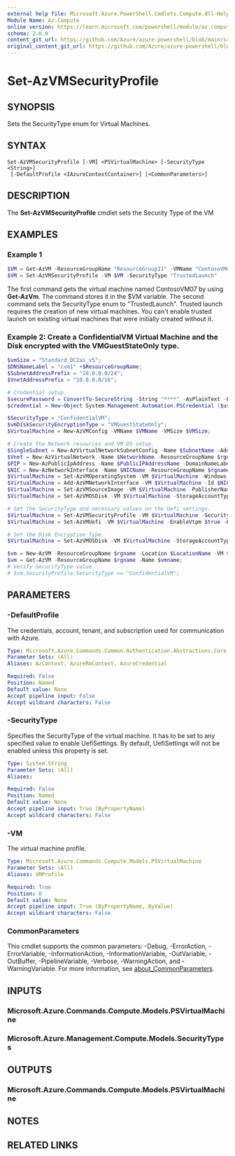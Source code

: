 ```yaml
---
external help file: Microsoft.Azure.PowerShell.Cmdlets.Compute.dll-Help.xml
Module Name: Az.Compute
online version: https://learn.microsoft.com/powershell/module/az.compute/set-azvmsecurityprofile
schema: 2.0.0
content_git_url: https://github.com/Azure/azure-powershell/blob/main/src/Compute/Compute/help/Set-AzVMSecurityProfile.md
original_content_git_url: https://github.com/Azure/azure-powershell/blob/main/src/Compute/Compute/help/Set-AzVMSecurityProfile.md
---
```


# Set-AzVMSecurityProfile

## SYNOPSIS
Sets the SecurityType enum for Virtual Machines.

## SYNTAX

```
Set-AzVMSecurityProfile [-VM] <PSVirtualMachine> [-SecurityType <String>]
 [-DefaultProfile <IAzureContextContainer>] [<CommonParameters>]
```

## DESCRIPTION
The **Set-AzVMSecurityProfile** cmdlet sets the Security Type of the VM

## EXAMPLES

### Example 1
```powershell
$VM = Get-AzVM -ResourceGroupName "ResourceGroup11" -VMName "ContosoVM07"
$VM = Set-AzVMSecurityProfile -VM $VM -SecurityType "TrustedLaunch"
```

The first command gets the virtual machine named ContosoVM07 by using **Get-AzVm**.
The command stores it in the $VM variable.
The second command sets the SecurityType enum to "TrustedLaunch". Trusted launch requires the creation of new virtual machines. You can't enable trusted launch on existing virtual machines that were initially created without it.

### Example 2: Create a ConfidentialVM Virtual Machine and the Disk encrypted with the VMGuestStateOnly type.
```powershell
$vmSize = "Standard_DC2as_v5";         
$DNSNameLabel = "cvm1" +$ResourceGroupName; 
$SubnetAddressPrefix = "10.0.0.0/24";
$VnetAddressPrefix = "10.0.0.0/16";

# Credential setup.
$securePassword = ConvertTo-SecureString -String "****" -AsPlainText -Force;
$credential = New-Object System.Management.Automation.PSCredential ($user, $securePassword);

$SecurityType = "ConfidentialVM";
$vmDiskSecurityEncryptionType = "VMGuestStateOnly";
$VirtualMachine = New-AzVMConfig -VMName $VMName -VMSize $VMSize;

# Create the Network resources and VM OS setup.
$SingleSubnet = New-AzVirtualNetworkSubnetConfig -Name $SubnetName -AddressPrefix $SubnetAddressPrefix;
$Vnet = New-AzVirtualNetwork -Name $NetworkName -ResourceGroupName $rgname -Location $LocationName -AddressPrefix $VnetAddressPrefix -Subnet $SingleSubnet;
$PIP = New-AzPublicIpAddress -Name $PublicIPAddressName -DomainNameLabel $DNSNameLabel -ResourceGroupName $rgname -Location $LocationName -AllocationMethod Dynamic;
$NIC = New-AzNetworkInterface -Name $NICName -ResourceGroupName $rgname -Location $LocationName -SubnetId $Vnet.Subnets[0].Id -PublicIpAddressId $PIP.Id;
$VirtualMachine = Set-AzVMOperatingSystem -VM $VirtualMachine -Windows -ComputerName $ComputerName -Credential $Credential -ProvisionVMAgent -EnableAutoUpdate;
$VirtualMachine = Add-AzVMNetworkInterface -VM $VirtualMachine -Id $NIC.Id;
$VirtualMachine = Set-AzVMSourceImage -VM $VirtualMachine -PublisherName 'MicrosoftWindowsServer' -Offer 'windowsserver' -Skus '2022-datacenter-smalldisk-g2' -Version 'latest';
$VirtualMachine = Set-AzVMOSDisk -VM $VirtualMachine -StorageAccountType "StandardSSD_LRS" -CreateOption "FromImage";

# Set the SecurityType and necessary values on the Uefi settings. 
$VirtualMachine = Set-AzVMSecurityProfile -VM $VirtualMachine -SecurityType $SecurityType;
$VirtualMachine = Set-AzVMUefi -VM $VirtualMachine -EnableVtpm $true -EnableSecureBoot $true;

# Set the Disk Encryption Type. 
$VirtualMachine = Set-AzVMOSDisk -VM $VirtualMachine -StorageAccountType "StandardSSD_LRS" -CreateOption "FromImage" -SecurityEncryptionType $vmDiskSEcurityEncryptionType;

$vm = New-AzVM -ResourceGroupName $rgname -Location $LocationName -VM $VirtualMachine;
$vm = Get-AzVM -ResourceGroupName $rgname -Name $vmname;
# Verify SecurityType value.
# $vm.SecurityProfile.SecurityType == "ConfidentialVM";
```

## PARAMETERS

### -DefaultProfile
The credentials, account, tenant, and subscription used for communication with Azure.

```yaml
Type: Microsoft.Azure.Commands.Common.Authentication.Abstractions.Core.IAzureContextContainer
Parameter Sets: (All)
Aliases: AzContext, AzureRmContext, AzureCredential

Required: False
Position: Named
Default value: None
Accept pipeline input: False
Accept wildcard characters: False
```

### -SecurityType
Specifies the SecurityType of the virtual machine. It has to be set to any specified value to enable UefiSettings. By default, UefiSettings will not be enabled unless this property is set.

```yaml
Type: System.String
Parameter Sets: (All)
Aliases:

Required: False
Position: Named
Default value: None
Accept pipeline input: True (ByPropertyName)
Accept wildcard characters: False
```

### -VM
The virtual machine profile.

```yaml
Type: Microsoft.Azure.Commands.Compute.Models.PSVirtualMachine
Parameter Sets: (All)
Aliases: VMProfile

Required: True
Position: 0
Default value: None
Accept pipeline input: True (ByPropertyName, ByValue)
Accept wildcard characters: False
```

### CommonParameters
This cmdlet supports the common parameters: -Debug, -ErrorAction, -ErrorVariable, -InformationAction, -InformationVariable, -OutVariable, -OutBuffer, -PipelineVariable, -Verbose, -WarningAction, and -WarningVariable. For more information, see [about_CommonParameters](http://go.microsoft.com/fwlink/?LinkID=113216).

## INPUTS

### Microsoft.Azure.Commands.Compute.Models.PSVirtualMachine

### Microsoft.Azure.Management.Compute.Models.SecurityTypes

## OUTPUTS

### Microsoft.Azure.Commands.Compute.Models.PSVirtualMachine

## NOTES

## RELATED LINKS
